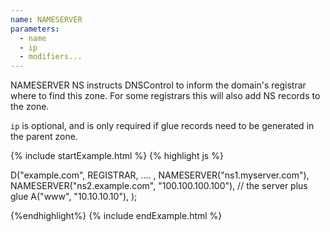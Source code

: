 ```yaml
---
name: NAMESERVER
parameters:
  - name
  - ip
  - modifiers...
---
```


NAMESERVER NS instructs DNSControl to inform the domain's registrar where to find this zone.
For some registrars this will also add NS records to the zone.

`ip` is optional, and is only required if glue records need to be generated in the parent zone.

{% include startExample.html %}
{% highlight js %}

D("example.com", REGISTRAR, .... ,
  NAMESERVER("ns1.myserver.com"),
  NAMESERVER("ns2.example.com", "100.100.100.100"), // the server plus glue
  A("www", "10.10.10.10"),
);

{%endhighlight%}
{% include endExample.html %}
